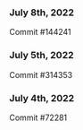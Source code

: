 ### July 8th, 2022

Commit #144241

### July 5th, 2022

Commit #314353


### July 4th, 2022

Commit #72281
